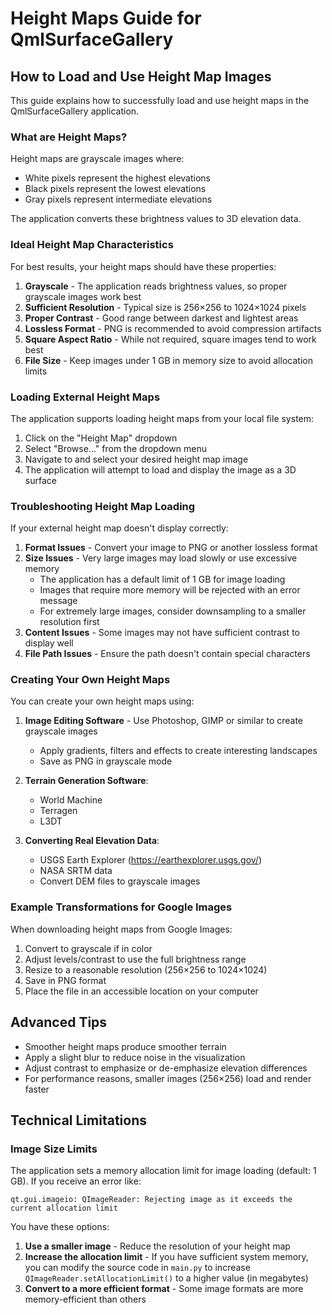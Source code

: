 # Height Maps Guide for QmlSurfaceGallery

## How to Load and Use Height Map Images

This guide explains how to successfully load and use height maps in the QmlSurfaceGallery application.

### What are Height Maps?

Height maps are grayscale images where:
- White pixels represent the highest elevations
- Black pixels represent the lowest elevations
- Gray pixels represent intermediate elevations

The application converts these brightness values to 3D elevation data.

### Ideal Height Map Characteristics

For best results, your height maps should have these properties:

1. **Grayscale** - The application reads brightness values, so proper grayscale images work best
2. **Sufficient Resolution** - Typical size is 256×256 to 1024×1024 pixels
3. **Proper Contrast** - Good range between darkest and lightest areas
4. **Lossless Format** - PNG is recommended to avoid compression artifacts
5. **Square Aspect Ratio** - While not required, square images tend to work best
6. **File Size** - Keep images under 1 GB in memory size to avoid allocation limits

### Loading External Height Maps

The application supports loading height maps from your local file system:

1. Click on the "Height Map" dropdown
2. Select "Browse..." from the dropdown menu
3. Navigate to and select your desired height map image
4. The application will attempt to load and display the image as a 3D surface

### Troubleshooting Height Map Loading

If your external height map doesn't display correctly:

1. **Format Issues** - Convert your image to PNG or another lossless format
2. **Size Issues** - Very large images may load slowly or use excessive memory
   - The application has a default limit of 1 GB for image loading
   - Images that require more memory will be rejected with an error message
   - For extremely large images, consider downsampling to a smaller resolution first
3. **Content Issues** - Some images may not have sufficient contrast to display well
4. **File Path Issues** - Ensure the path doesn't contain special characters

### Creating Your Own Height Maps

You can create your own height maps using:

1. **Image Editing Software** - Use Photoshop, GIMP or similar to create grayscale images
   - Apply gradients, filters and effects to create interesting landscapes
   - Save as PNG in grayscale mode

2. **Terrain Generation Software**:
   - World Machine
   - Terragen
   - L3DT

3. **Converting Real Elevation Data**:
   - USGS Earth Explorer (https://earthexplorer.usgs.gov/)
   - NASA SRTM data
   - Convert DEM files to grayscale images

### Example Transformations for Google Images

When downloading height maps from Google Images:

1. Convert to grayscale if in color
2. Adjust levels/contrast to use the full brightness range
3. Resize to a reasonable resolution (256×256 to 1024×1024)
4. Save in PNG format
5. Place the file in an accessible location on your computer

## Advanced Tips

- Smoother height maps produce smoother terrain
- Apply a slight blur to reduce noise in the visualization
- Adjust contrast to emphasize or de-emphasize elevation differences
- For performance reasons, smaller images (256×256) load and render faster

## Technical Limitations

### Image Size Limits

The application sets a memory allocation limit for image loading (default: 1 GB). If you receive an error like:

```
qt.gui.imageio: QImageReader: Rejecting image as it exceeds the current allocation limit
```

You have these options:

1. **Use a smaller image** - Reduce the resolution of your height map
2. **Increase the allocation limit** - If you have sufficient system memory, you can modify the source code in `main.py` to increase `QImageReader.setAllocationLimit()` to a higher value (in megabytes)
3. **Convert to a more efficient format** - Some image formats are more memory-efficient than others

